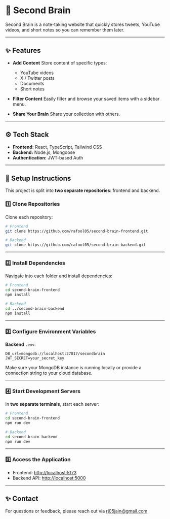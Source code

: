 
# 🧠 Second Brain

Second Brain is a note-taking website that quickly stores tweets, YouTube videos, and short notes so you can remember them later.

---

## ✨ Features

* **Add Content**
  Store content of specific types:

  * YouTube videos
  * X / Twitter posts
  * Documents
  * Short notes

* **Filter Content**
  Easily filter and browse your saved items with a sidebar menu.

* **Share Your Brain**
  Share your collection with others.

---

## ⚙️ Tech Stack

* **Frontend:** React, TypeScript, Tailwind CSS
* **Backend:** Node.js, Mongoose
* **Authentication:** JWT-based Auth

---

## 🚀 Setup Instructions

This project is split into **two separate repositories**: frontend and backend.

### 1️⃣ Clone Repositories

Clone each repository:

```bash
# Frontend
git clone https://github.com/rafool05/second-brain-frontend.git

# Backend
git clone https://github.com/rafool05/second-brain-backend.git
```

---

### 2️⃣ Install Dependencies

Navigate into each folder and install dependencies:

```bash
# Frontend
cd second-brain-frontend
npm install

# Backend
cd ../second-brain-backend
npm install
```

---

### 3️⃣ Configure Environment Variables

**Backend** `.env`:

```
DB_url=mongodb://localhost:27017/secondbrain
JWT_SECRET=your_secret_key
```

Make sure your MongoDB instance is running locally or provide a connection string to your cloud database.

---

### 4️⃣ Start Development Servers

In **two separate terminals**, start each server:

```bash
# Frontend
cd second-brain-frontend
npm run dev
```

```bash
# Backend
cd second-brain-backend
npm run dev
```

---

### 5️⃣ Access the Application

* Frontend: [http://localhost:5173](http://localhost:5173)
* Backend API: [http://localhost:5000](http://localhost:5000)

---


## ✨ Contact

For questions or feedback, please reach out via rj05jain@gmail.com
